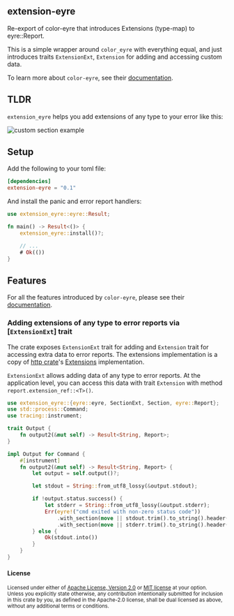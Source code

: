 ## extension-eyre

Re-export of color-eyre that introduces Extensions (type-map) to eyre::Report.

This is a simple wrapper around `color_eyre` with everything equal,
and just introduces traits `ExtensionExt`, `Extension` for adding and accessing custom data.

To learn more about `color-eyre`, see their [documentation](https://crates.io/crates/color-eyre).

## TLDR

`extension_eyre` helps you add extensions of any type to your error like this:

![custom section example](https://raw.githubusercontent.com/yaahc/extension-eyre/master/pictures/custom_section.png)

## Setup

Add the following to your toml file:

```toml
[dependencies]
extension-eyre = "0.1"
```

And install the panic and error report handlers:

```rust
use extension_eyre::eyre::Result;

fn main() -> Result<()> {
    extension_eyre::install()?;

    // ...
    # Ok(())
}
```

## Features

For all the features introduced by `color-eyre`, please see their [documentation](https://crates.io/crates/color-eyre).

### Adding extensions of any type to error reports via [`ExtensionExt`] trait

The crate exposes `ExtensionExt` trait for adding and
`Extension` trait for accessing extra data to error reports.
The extensions implementation is a copy of [http crate](https://crates.io/crates/http)'s
[Extensions](https://docs.rs/http/0.2.8/http/struct.Extensions.html) implementation.

`ExtensionExt` allows adding data of any type to error reports. At the application level,
you can access this data with trait `Extension` with method `report.extension_ref::<T>()`.

```rust
use extension_eyre::{eyre::eyre, SectionExt, Section, eyre::Report};
use std::process::Command;
use tracing::instrument;

trait Output {
    fn output2(&mut self) -> Result<String, Report>;
}

impl Output for Command {
    #[instrument]
    fn output2(&mut self) -> Result<String, Report> {
        let output = self.output()?;

        let stdout = String::from_utf8_lossy(&output.stdout);

        if !output.status.success() {
            let stderr = String::from_utf8_lossy(&output.stderr);
            Err(eyre!("cmd exited with non-zero status code"))
                .with_section(move || stdout.trim().to_string().header("Stdout:"))
                .with_section(move || stderr.trim().to_string().header("Stderr:"))
        } else {
            Ok(stdout.into())
        }
    }
}
```

#### License

<sup>
Licensed under either of <a href="LICENSE-APACHE">Apache License, Version
2.0</a> or <a href="LICENSE-MIT">MIT license</a> at your option.
</sup>

<br>

<sub>
Unless you explicitly state otherwise, any contribution intentionally submitted
for inclusion in this crate by you, as defined in the Apache-2.0 license, shall
be dual licensed as above, without any additional terms or conditions.
</sub>
